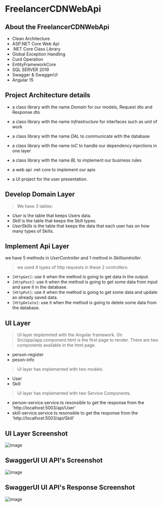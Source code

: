 # FreelancerCDNWebApi

## About the FreelancerCDNWebApi
- Clean Architecture
- ASP.NET Core Web Api
- .NET Core Class Library
- Global Exception Handling
- Curd Operation
- EntityFrameworkCore
- SQL SERVER 2019
- Swagger & SwaggerUI
- Angular 15

## Project Architecture details
- a class library with the name *Domain* for our models, Request dto and Response dto

- a class library with the name *Infrastructure* for interfaces such as unit of work 

- a class library with the name *DAL* to communicate with the database

- a class library with the name *IoC* to handle our dependency injections in one layer

- a class library with the name *BL* to implement our business rules 

- a web api .net core to implement our apis

- a UI project for the user presentation.

## Develop Domain Layer
> We have 3 tables:
  - *User* is the table that keeps Users data.
  - *Skill* is the table that keeps the Skill types.
  - *UserSkills* is the table that keeps the data that each user has on how many types of Skills.

## Implement Api Layer
we have 5 methods in *UserController* and 1 method in *Skillsontroller*.
> we used 4 types of http requests in these 2 controllers:
  - `[HttpGet]`: use it when the method is going to get data in the output.
  - `[HttpPost]`: use it when the method is going to get some data from input and save it in the database.
  - `[HttpPut]`: use it when the method is going to get some data and update an already saved data.
  - `[HttpDelete]`: use it when the method is going to delete some data from the database.

## UI Layer
> UI layer implemnted with the Angular framework.
> On Src/app/app.component.html is the first page to render.
> There are two components available in the html page.
  - person-register
  - peson-info
> UI layer has implemented with two models.
- User
- Skill
> UI layer has implemented with two Service Components.
- person-service.service.ts resonsible to get the response from the 'http://localhost:5003/api/User'
- skill-service.service.ts resonsible to get the response from the 'http://localhost:5003/api/Skill'

## UI Layer Screenshot
![image](https://github.com/saikiran6581/FreelancerCDNWebAPI/assets/16414353/8c840ec7-a38a-416e-a57d-78cfe6ecefb3)

## SwaggerUI UI API's Screenshot
![image](https://github.com/saikiran6581/FreelancerCDNWebAPI/assets/16414353/9abce5e0-0761-4176-9d5e-d0c8d7874ec5)

## SwaggerUI UI API's Response Screenshot
![image](https://github.com/saikiran6581/FreelancerCDNWebAPI/assets/16414353/a819f049-7c22-476d-ab5c-d178779e717e)



